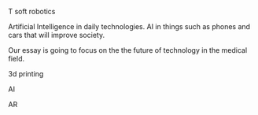 T
soft robotics 

Artificial Intelligence in daily technologies. AI in things such as phones and cars that will improve society.  

Our essay is going to focus on the the future of technology in the medical field.  

  3d printing
  
  AI
 
 AR
